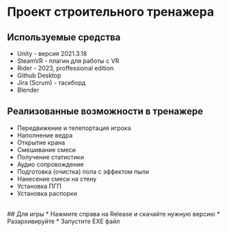# Проект строительного тренажера

## Используемые средства
* Unity - версия 2021.3.18
* SteamVR - плагин для работы с VR
* Rider - 2023, proffessional edition
* Github Desktop
* Jira (Scrum) - таскборд
* Blender
## Реализованные возможности в тренажере
* Передвижение и телепортация игрока
* Наполнение ведра
* Открытие крана
* Смешивание смеси
* Получение статистики
* Аудио сопровождение
* Подготовка (очистка) пола с эффектом пыли
* Нанесение смеси на стену
* Установка ПГП
* Установка распорки
<br>
## Для игры
* Нажмите справа на Release и скачайте нужную версию
* Разархивируйте
* Запустите EXE файл
